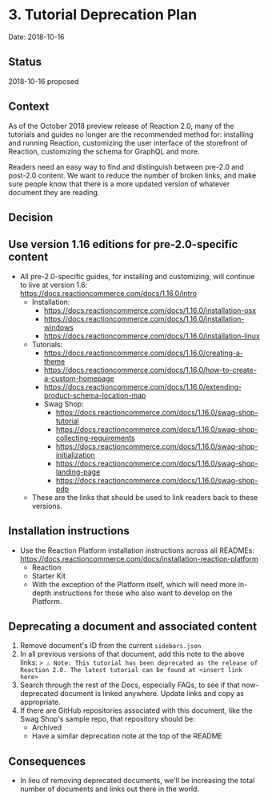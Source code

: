 # 3. Tutorial Deprecation Plan

Date: 2018-10-16

## Status

2018-10-16 proposed

## Context

As of the October 2018 preview release of Reaction 2.0, many of the tutorials and guides no longer are the recommended method for: installing and running Reaction, customizing the user interface of the storefront of Reaction, customizing the schema for GraphQL and more.

Readers need an easy way to find and distinguish between pre-2.0 and post-2.0 content. We want to reduce the number of broken links, and make sure people know that there is a more updated version of whatever document they are reading.

## Decision

## Use version 1.16 editions for pre-2.0-specific content

- All pre-2.0-specific guides, for installing and customizing, will continue to live at version 1.6: https://docs.reactioncommerce.com/docs/1.16.0/intro
    - Installation:
        - https://docs.reactioncommerce.com/docs/1.16.0/installation-osx
        - https://docs.reactioncommerce.com/docs/1.16.0/installation-windows
        - https://docs.reactioncommerce.com/docs/1.16.0/installation-linux
    - Tutorials:
        - https://docs.reactioncommerce.com/docs/1.16.0/creating-a-theme
        - https://docs.reactioncommerce.com/docs/1.16.0/how-to-create-a-custom-homepage
        - https://docs.reactioncommerce.com/docs/1.16.0/extending-product-schema-location-map
        - Swag Shop: 
            - https://docs.reactioncommerce.com/docs/1.16.0/swag-shop-tutorial
            - https://docs.reactioncommerce.com/docs/1.16.0/swag-shop-collecting-requirements
            - https://docs.reactioncommerce.com/docs/1.16.0/swag-shop-initialization
            - https://docs.reactioncommerce.com/docs/1.16.0/swag-shop-landing-page
            - https://docs.reactioncommerce.com/docs/1.16.0/swag-shop-pdp
    - These are the links that should be used to link readers back to these versions.

## Installation instructions

- Use the Reaction Platform installation instructions across all READMEs: https://docs.reactioncommerce.com/docs/installation-reaction-platform
    - Reaction
    - Starter Kit
    - With the exception of the Platform itself, which will need more in-depth instructions for those who also want to develop on the Platform.

## Deprecating a document and associated content

1. Remove document's ID from the current `sidebars.json`
1. In all previous versions of that document, add this note to the above links:
```> ⚠️ Note: This tutorial has been deprecated as the release of Reaction 2.0. The latest tutorial can be found at <insert link here>```
1. Search through the rest of the Docs, especially FAQs, to see if that now-deprecated document is linked anywhere. Update links and copy as appropriate.
1. If there are GitHub repositories associated with this document, like the Swag Shop's sample repo, that repository should be:
    - Archived
    - Have a similar deprecation note at the top of the README

## Consequences

- In lieu of removing deprecated documents, we'll be increasing the total number of documents and links out there in the world.